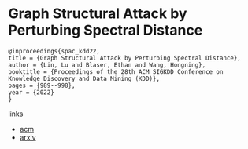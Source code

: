 # Graph Structural Attack by Perturbing Spectral Distance

```
@inproceedings{spac_kdd22,
title = {Graph Structural Attack by Perturbing Spectral Distance},
author = {Lin, Lu and Blaser, Ethan and Wang, Hongning},
booktitle = {Proceedings of the 28th ACM SIGKDD Conference on Knowledge Discovery and Data Mining (KDD)},
pages = {989--998},
year = {2022}
}
```

links
- [acm](https://dl.acm.org/doi/10.1145/3534678.3539435)
- [arxiv](https://arxiv.org/abs/2111.00684)
